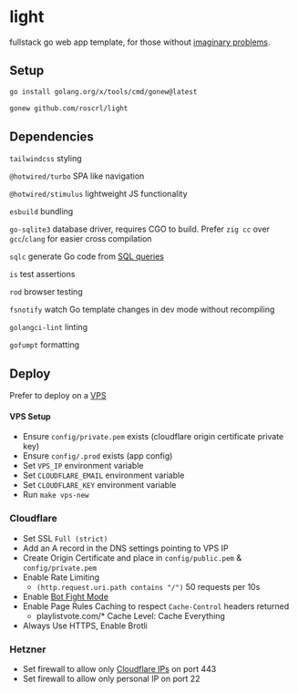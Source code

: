 # light

fullstack go web app template, for those without [imaginary problems](https://cerebralab.com/Imaginary_Problems_Are_the_Root_of_Bad_Software).

## Setup

```bash
go install golang.org/x/tools/cmd/gonew@latest
```

```bash
gonew github.com/roscrl/light
```

## Dependencies

`tailwindcss` styling

`@hotwired/turbo` SPA like navigation

`@hotwired/stimulus` lightweight JS functionality

`esbuild` bundling

`go-sqlite3` database driver, requires CGO to build. Prefer `zig cc` over `gcc`/`clang` for easier cross compilation

`sqlc` generate Go code from [SQL queries](core/db/query.sql)

`is` test assertions

`rod` browser testing

`fsnotify` watch Go template changes in dev mode without recompiling

`golangci-lint` linting

`gofumpt` formatting

## Deploy

Prefer to deploy on a [VPS](https://specbranch.com/posts/one-big-server/)

#### VPS Setup

- Ensure `config/private.pem` exists (cloudflare origin certificate private key)
- Ensure `config/.prod` exists (app config)
- Set `VPS_IP` environment variable
- Set `CLOUDFLARE_EMAIL` environment variable
- Set `CLOUDFLARE_KEY` environment variable
- Run `make vps-new`

### Cloudflare

- Set SSL `Full (strict)`
- Add an A record in the DNS settings pointing to VPS IP
- Create Origin Certificate and place in `config/public.pem` & `config/private.pem`
- Enable Rate Limiting
  - `(http.request.uri.path contains "/")` 50 requests per 10s
- Enable [Bot Fight Mode](https://developers.cloudflare.com/bots/get-started/free/)
- Enable Page Rules Caching to respect `Cache-Control` headers returned
    - playlistvote.com/* Cache Level: Cache Everything
- Always Use HTTPS, Enable Brotli

### Hetzner

- Set firewall to allow only [Cloudflare IPs](https://www.cloudflare.com/en-gb/ips/) on port 443
- Set firewall to allow only personal IP on port 22